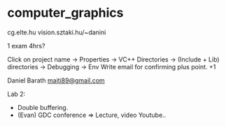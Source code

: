 # computer_graphics
cg.elte.hu
vision.sztaki.hu/~danini

1 exam 4hrs?

Click on project name -> Properties -> VC++ Directories -> (Include + Lib) directories -> Debugging -> Env
Write email for confirming plus point. +1

Daniel Barath
majti89@gmail.com

Lab 2:
- Double buffering.
- (Evan) GDC conference => Lecture, video Youtube..
